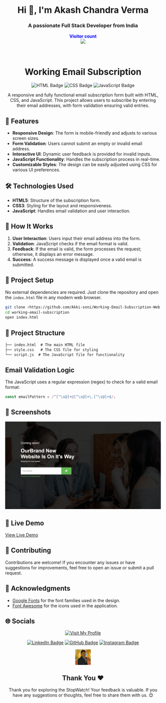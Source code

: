 <h1 align="center">Hi 👋, I'm Akash Chandra Verma</h1>
<h3 align="center">A passionate Full Stack Developer from India</h3>
<p align="center">
  <b style="color: blue;  ">Visitor count</b>
  <br>
  <a style="" href="https://github.com/Akki-soni">
  <img src="https://komarev.com/ghpvc/?username=akki-soni&label=Profile%20views&color=0e75b6&style=flat" />
  </a>
</p>
<p align="center"> <a href="https://twitter.com/" target="blank"><img src="https://img.shields.io/twitter/follow/?logo=twitter&style=for-the-badge" alt="" /></a> </p>

<h1 align="center">Working Email Subscription</h1>

<p align="center">
  <img src="https://img.shields.io/badge/HTML-E34F26?style=for-the-badge&logo=html5&logoColor=white" alt="HTML Badge">
  <img src="https://img.shields.io/badge/CSS-1572B6?style=for-the-badge&logo=css3&logoColor=white" alt="CSS Badge">
  <img src="https://img.shields.io/badge/JavaScript-F7DF1E?style=for-the-badge&logo=javascript&logoColor=black" alt="JavaScript Badge">
</p>

<p align="center">
  A responsive and fully functional email subscription form built with HTML, CSS, and JavaScript. This project allows users to subscribe by entering their email addresses, with form validation ensuring valid entries.
</p>

## 🚀 Features

- **Responsive Design**: The form is mobile-friendly and adjusts to various screen sizes.
- **Form Validation**: Users cannot submit an empty or invalid email address.
- **Interactive UI**: Dynamic user feedback is provided for invalid inputs.
- **JavaScript Functionality**: Handles the subscription process in real-time.
- **Customizable Styles**: The design can be easily adjusted using CSS for various UI preferences.

## 🛠️ Technologies Used

- **HTML5**: Structure of the subscription form.
- **CSS3**: Styling for the layout and responsiveness.
- **JavaScript**: Handles email validation and user interaction.

## 🚀 How It Works

1. **User Interaction**: Users input their email address into the form.
2. **Validation**: JavaScript checks if the email format is valid.
3. **Feedback**: If the email is valid, the form processes the request; otherwise, it displays an error message.
4. **Success**: A success message is displayed once a valid email is submitted.

## 🚀 Project Setup

No external dependencies are required. Just clone the repository and open the `index.html` file in any modern web browser.

```bash
git clone <https://github.com/Akki-soni/Working-Email-Subscription-Web.git>
cd working-email-subscription
open index.html
```

## 🚀 Project Structure

```
├── index.html  # The main HTML file
├── style.css   # The CSS file for styling
└── script.js  # The JavaScript file for functionality
```

## Email Validation Logic

The JavaScript uses a regular expression (regex) to check for a valid email format:
```javascript
const emailPattern = /^[^\s@]+@[^\s@]+\.[^\s@]+$/;
```

## 🌟 Screenshots

![Working-Email-Subscription-Screenshot](/images/W-E-S_Screenshot.png)

## 🔗 Live Demo

[View Live Demo]()

## 🤝 Contributing

Contributions are welcome! If you encounter any issues or have suggestions for improvements, feel free to open an issue or submit a pull request.

## 🙏 Acknowledgments

- [Google Fonts](https://fonts.google.com/) for the font families used in the design.
- [Font Awesome](https://fontawesome.com/) for the icons used in the application.

## 🌐 Socials

<div align="center">

[![Visit My Profile](https://img.shields.io/badge/Visit%20My%20Profile-%23121011.svg?style=for-the-badge&logo=github&logoColor=white)](https://github.com/Akki-soni)

[![LinkedIn Badge](https://img.shields.io/badge/LinkedIn-%230077B5.svg?logo=linkedin&logoColor=white)](https://www.linkedin.com/in/akashchandraverma/)
[![GitHub Badge](https://img.shields.io/badge/GitHub-%23121011.svg?style=for-the-badge&logo=github&logoColor=white)](https://github.com/Akki-soni)
[![Instagram Badge](https://img.shields.io/badge/Instagram-%23E4405F.svg?style=for-the-badge&logo=instagram&logoColor=white)](https://www.instagram.com/akki_214g/)

<a href="">
  <img src="/images/logoo.jpeg" alt="Icon" style="vertical-align:middle; width:50px; height:auto;">
</a>

## Thank You &#10084;

Thank you for exploring the StopWatch! Your feedback is valuable. If you have any suggestions or thoughts, feel free to share them with us. 😊

</div>

